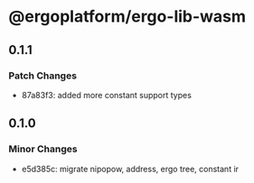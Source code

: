 # @ergoplatform/ergo-lib-wasm

## 0.1.1

### Patch Changes

- 87a83f3: added more constant support types

## 0.1.0

### Minor Changes

- e5d385c: migrate nipopow, address, ergo tree, constant ir
